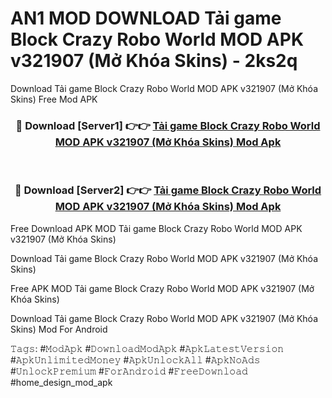 # AN1 MOD DOWNLOAD Tải game Block Crazy Robo World MOD APK v321907 (Mở Khóa Skins) - 2ks2q
Download Tải game Block Crazy Robo World MOD APK v321907 (Mở Khóa Skins) Free Mod APK

<div align="center">
<h3>🔴 Download [Server1] 👉👉 <a href="https://apk-comot.site?title=Tải_game_Block_Crazy_Robo_World_MOD_APK_v321907_(Mở_Khóa_Skins)">Tải game Block Crazy Robo World MOD APK v321907 (Mở Khóa Skins) Mod Apk</a></h3><br>

<h3>🔴 Download [Server2] 👉👉 <a href="https://apk-comot.site?title=Tải_game_Block_Crazy_Robo_World_MOD_APK_v321907_(Mở_Khóa_Skins)">Tải game Block Crazy Robo World MOD APK v321907 (Mở Khóa Skins) Mod Apk</a></h3>
</div>


Free Download APK MOD Tải game Block Crazy Robo World MOD APK v321907 (Mở Khóa Skins)

Download Tải game Block Crazy Robo World MOD APK v321907 (Mở Khóa Skins) 

Free APK MOD Tải game Block Crazy Robo World MOD APK v321907 (Mở Khóa Skins) 

Download Tải game Block Crazy Robo World MOD APK v321907 (Mở Khóa Skins) Mod For Android

𝚃𝚊𝚐𝚜: #𝙼𝚘𝚍𝙰𝚙𝚔 #𝙳𝚘𝚠𝚗𝚕𝚘𝚊𝚍𝙼𝚘𝚍𝙰𝚙𝚔 #𝙰𝚙𝚔𝙻𝚊𝚝𝚎𝚜𝚝𝚅𝚎𝚛𝚜𝚒𝚘𝚗 #𝙰𝚙𝚔𝚄𝚗𝚕𝚒𝚖𝚒𝚝𝚎𝚍𝙼𝚘𝚗𝚎𝚢 #𝙰𝚙𝚔𝚄𝚗𝚕𝚘𝚌𝚔𝙰𝚕𝚕 #𝙰𝚙𝚔𝙽𝚘𝙰𝚍𝚜 #𝚄𝚗𝚕𝚘𝚌𝚔𝙿𝚛𝚎𝚖𝚒𝚞𝚖 #𝙵𝚘𝚛𝙰𝚗𝚍𝚛𝚘𝚒𝚍 #𝙵𝚛𝚎𝚎𝙳𝚘𝚠𝚗𝚕𝚘𝚊𝚍 #home_design_mod_apk